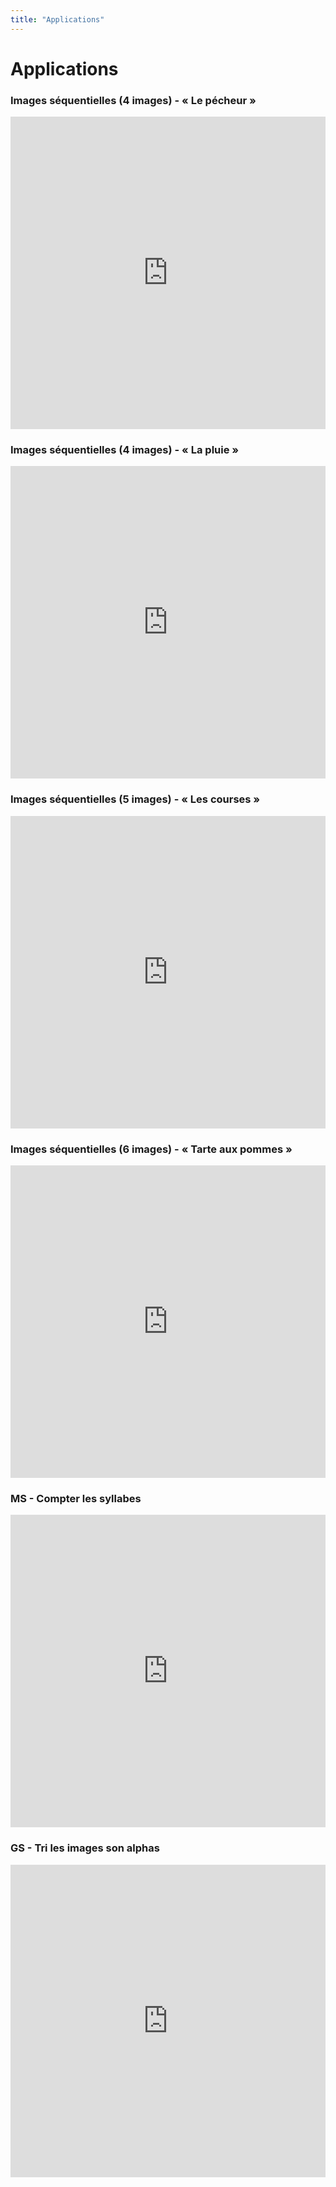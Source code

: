 ```yaml
---
title: "Applications"
---
```


# Applications

### Images séquentielles (4 images) -  « Le pécheur »
<iframe src="https://learningapps.org/watch?v=pmfe64wna20" style="border:0px;width:100%;height:500px" webkitallowfullscreen="true" mozallowfullscreen="true"></iframe>

### Images séquentielles (4 images) - « La pluie »
<iframe src="https://learningapps.org/watch?v=pky92k10k20" style="border:0px;width:100%;height:500px" webkitallowfullscreen="true" mozallowfullscreen="true"></iframe>

### Images séquentielles (5 images) - « Les courses »
<iframe src="https://learningapps.org/watch?v=p63fkr3pt20" style="border:0px;width:100%;height:500px" webkitallowfullscreen="true" mozallowfullscreen="true"></iframe>

### Images séquentielles (6 images) - « Tarte aux pommes »
<iframe src="https://learningapps.org/watch?v=pjfb8xsfa20" style="border:0px;width:100%;height:500px" webkitallowfullscreen="true" mozallowfullscreen="true"></iframe>

### MS - Compter les syllabes
<iframe src="https://learningapps.org/watch?v=pm0vki8kt20" style="border:0px;width:100%;height:500px" webkitallowfullscreen="true" mozallowfullscreen="true"></iframe>

### GS - Tri les images son alphas
<iframe src="https://learningapps.org/watch?v=psp6xvt2520" style="border:0px;width:100%;height:500px" webkitallowfullscreen="true" mozallowfullscreen="true"></iframe>

